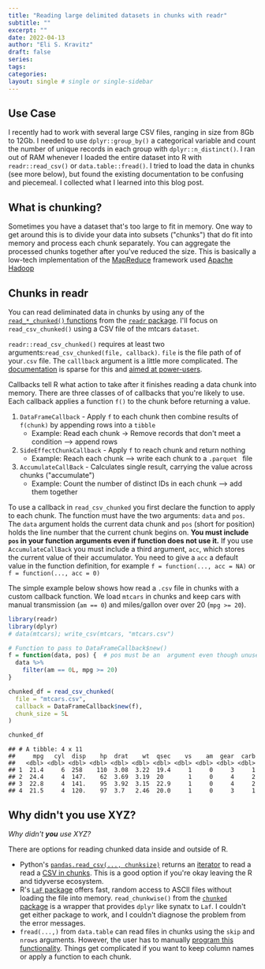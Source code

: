 ```yaml
---
title: "Reading large delimited datasets in chunks with readr"
subtitle: ""
excerpt: ""
date: 2022-04-13
author: "Eli S. Kravitz"
draft: false
series:
tags:
categories:
layout: single # single or single-sidebar
---
```


## Use Case

I recently had to work with several large CSV files, ranging in size from 8Gb to 12Gb. I needed to use `dplyr::group_by()` a categorical variable and count the number of unique records in each group with `dplyr::n_distinct()`.  I ran out of RAM whenever I loaded the entire dataset into R with `readr::read_csv()` or `data.table::fread()`.  I tried to load the data in chunks (see more below), but found the existing documentation to be confusing and piecemeal. I collected what I learned into this blog post.

## What is chunking?

Sometimes you have a dataset that's too large to fit in memory.  One way to get around this is to divide your data into subsets ("chunks") that do fit into memory and process each chunk separately. You can aggregate the processed chunks together after you've reduced the size. This is basically a low-tech implementation of the [MapReduce](https://en.wikipedia.org/wiki/MapReduce#Overview) framework used [Apache Hadoop](https://www.ibm.com/cloud/blog/hadoop-vs-spark)

## Chunks in readr

You can read deliminated data in chunks by using any of the  [`read_*_chunked()` functions](https://readr.tidyverse.org/reference/read_delim_chunked.html) from the [`readr` package](https://readr.tidyverse.org/index.html). I'll focus on `read_csv_chunked()` using a CSV file of the mtcars `dataset`.


`readr::read_csv_chunked()` requires at least two arguments:`read_csv_chunked(file, callback)`.  `file` is the file path of of your`.csv` file. The `calllback` argument is a little more complicated. The [documentation](https://readr.tidyverse.org/reference/callback.html#ref-examples) is sparse for this and [aimed at power-users](https://github.com/tidyverse/readr/issues/510#issuecomment-242363754).

Callbacks tell R what action to take after it finishes reading a data chunk into memory.  There are three classes of of callbacks that you're likely to use. Each callback applies a function `f()` to the chunk before returning a value. 

1. `DataFrameCallback` - Apply `f` to each chunk then combine results of `f(chunk)` by appending rows  into a `tibble`
    + Example: Read each chunk -> Remove records that don't meet a condition  --> append rows
2. `SideEffectChunkCallback` - Apply `f` to reach chunk and return nothing
    + Example: Reach each chunk --> write each chunk to a `.parquet ` file 
3. `AccumulateCallBack` - Calculates single result, carrying the value across chunks ("accumulate")
    + Example: Count the number of distinct IDs in each chunk --> add them together 

To use a callback in `read_csv_chunked` you first declare the function to apply to each chunk. The function must have the two arguments: `data` and `pos`. The `data` argument holds the current data chunk and `pos` (short for position) holds the line number that the current chunk begins on.   **You must include `pos` in your function arguments even if function does not use it.** If you use `AccumulateCallBack` you must include a third argument, `acc`, which stores the current value of their accumulator. You need to give a `acc` a default value in the function definition, for example `f = function(..., acc = NA)` or `f = function(..., acc = 0)`

The simple example below shows how read a `.csv` file in chunks with a custom callback function. We load `mtcars` in chunks and keep cars with manual transmission (`am == 0`) and miles/gallon over over 20 (`mpg >= 20`).


```r
library(readr)
library(dplyr)
# data(mtcars); write_csv(mtcars, "mtcars.csv")

# Function to pass to DataFrameCallback$new()
f = function(data, pos) {  # pos must be an  argument even though unused
  data %>% 
    filter(am == 0L, mpg >= 20)
}

chunked_df = read_csv_chunked(
  file = "mtcars.csv",
  callback = DataFrameCallback$new(f),
  chunk_size = 5L
)

chunked_df
```

```
## # A tibble: 4 x 11
##     mpg   cyl  disp    hp  drat    wt  qsec    vs    am  gear  carb
##   <dbl> <dbl> <dbl> <dbl> <dbl> <dbl> <dbl> <dbl> <dbl> <dbl> <dbl>
## 1  21.4     6  258    110  3.08  3.22  19.4     1     0     3     1
## 2  24.4     4  147.    62  3.69  3.19  20       1     0     4     2
## 3  22.8     4  141.    95  3.92  3.15  22.9     1     0     4     2
## 4  21.5     4  120.    97  3.7   2.46  20.0     1     0     3     1
```

## Why didn't you use XYZ?

*Why didn't **you** use XYZ?*

There are options for reading chunked data inside and outside of R. 

* Python's [`pandas.read_csv(..., chunksize)`](https://pandas.pydata.org/docs/reference/api/pandas.read_csv.html) returns an [iterator](https://wiki.python.org/moin/Iterator) to read a read a [CSV in chunks](https://pythonspeed.com/articles/chunking-pandas/). This is a good option if you're okay leaving the R and tidyverse ecosystem. 
* R's [`LaF` package](https://cran.r-project.org/web/packages/LaF/index.html)  offers fast, random access to ASCII files without loading the file into memory. `read_chunkwise()` from the [`chunked` package](https://cran.r-project.org/web/packages/chunked/index.html) is a wrapper that provides `dplyr` like synatx to `Laf`. I couldn't get either package to work, and I couldn't diagnose the problem from the error messages.
* `fread(...,)` from `data.table` can read files in chunks using the `skip` and `nrows` arguments. However, the user has to manually [program this functionality](https://stackoverflow.com/a/60085589/2838936). Things get complicated if you want to keep column names or apply a function to each chunk. 
